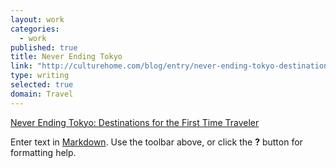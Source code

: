 ```yaml
---
layout: work
categories: 
  - work
published: true
title: Never Ending Tokyo
link: "http://culturehome.com/blog/entry/never-ending-tokyo-destinations-for-the-first-time-traveler/"
type: writing
selected: true
domain: Travel
---
```


[Never Ending Tokyo: Destinations for the First Time Traveler](http://culturehome.com/blog/entry/never-ending-tokyo-destinations-for-the-first-time-traveler/)

Enter text in [Markdown](http://daringfireball.net/projects/markdown/). Use the toolbar above, or click the **?** button for formatting help.